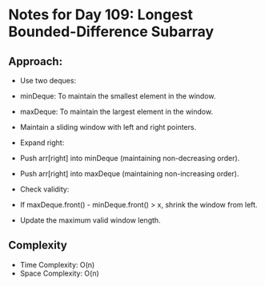 # Notes for Day 109: Longest Bounded-Difference Subarray

## Approach:

- Use two deques:
- minDeque: To maintain the smallest element in the window.
- maxDeque: To maintain the largest element in the window.
- Maintain a sliding window with left and right pointers.

- Expand right:

- Push arr[right] into minDeque (maintaining non-decreasing order).
- Push arr[right] into maxDeque (maintaining non-increasing order).
- Check validity:

- If maxDeque.front() - minDeque.front() > x, shrink the window from left.
- Update the maximum valid window length.

## Complexity

- Time Complexity: O(n)
- Space Complexity: O(n)
